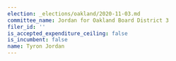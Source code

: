 ```yaml
---
election: _elections/oakland/2020-11-03.md
committee_name: Jordan for Oakland Board District 3
filer_id: ''
is_accepted_expenditure_ceiling: false
is_incumbent: false
name: Tyron Jordan
---
```

